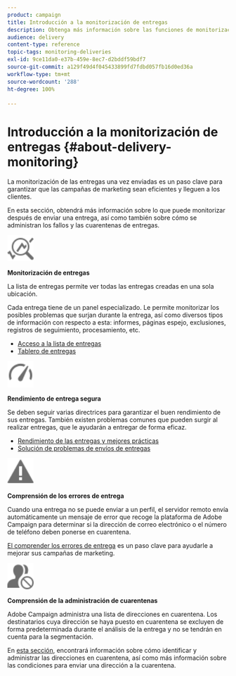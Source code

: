 ```yaml
---
product: campaign
title: Introducción a la monitorización de entregas
description: Obtenga más información sobre las funciones de monitorización de entregas de Campaign Classic.
audience: delivery
content-type: reference
topic-tags: monitoring-deliveries
exl-id: 9ce11da0-e37b-459e-8ec7-d2bddf59bdf7
source-git-commit: a129f49d4f045433899fd7fdbd057fb16d0ed36a
workflow-type: tm+mt
source-wordcount: '288'
ht-degree: 100%

---
```


# Introducción a la monitorización de entregas {#about-delivery-monitoring}

La monitorización de las entregas una vez enviadas es un paso clave para garantizar que las campañas de marketing sean eficientes y lleguen a los clientes.

En esta sección, obtendrá más información sobre lo que puede monitorizar después de enviar una entrega, así como también sobre cómo se administran los fallos y las cuarentenas de entregas.

<img src="assets/do-not-localize/icon_monitor.svg" width="60px">

**Monitorización de entregas**

La lista de entregas permite ver todas las entregas creadas en una sola ubicación.

Cada entrega tiene de un panel especializado. Le permite monitorizar los posibles problemas que surjan durante la entrega, así como diversos tipos de información con respecto a esta: informes, páginas espejo, exclusiones, registros de seguimiento, procesamiento, etc.

* [Acceso a la lista de entregas](list-of-deliveries.md)
* [Tablero de entregas](delivery-dashboard.md)

<img src="assets/do-not-localize/icon_guidelines.svg" width="60px">

**Rendimiento de entrega segura**

Se deben seguir varias directrices para garantizar el buen rendimiento de sus entregas. También existen problemas comunes que pueden surgir al realizar entregas, que le ayudarán a entregar de forma eficaz.

* [Rendimiento de las entregas y mejores prácticas](delivery-performances.md)
* [Solución de problemas de envíos de entregas](delivery-troubleshooting.md)

<img src="assets/do-not-localize/icon_failure.svg" width="60px">

**Comprensión de los errores de entrega**

Cuando una entrega no se puede enviar a un perfil, el servidor remoto envía automáticamente un mensaje de error que recoge la plataforma de Adobe Campaign para determinar si la dirección de correo electrónico o el número de teléfono deben ponerse en cuarentena.

[El comprender los errores de entrega](understanding-delivery-failures.md) es un paso clave para ayudarle a mejorar sus campañas de marketing.

<img src="assets/do-not-localize/icon_quarantine.svg" width="60px">

**Comprensión de la administración de cuarentenas**

Adobe Campaign administra una lista de direcciones en cuarentena. Los destinatarios cuya dirección se haya puesto en cuarentena se excluyen de forma predeterminada durante el análisis de la entrega y no se tendrán en cuenta para la segmentación.

En [esta sección](understanding-quarantine-management.md), encontrará información sobre cómo identificar y administrar las direcciones en cuarentena, así como más información sobre las condiciones para enviar una dirección a la cuarentena.
